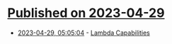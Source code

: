# [Published on 2023-04-29](index.md)

* [2023-04-29, 05:05:04](https://lobste.rs/s/uyj3vj/lambda_capabilities) - [Lambda Capabilities](https://roscidus.com/blog/blog/2023/04/26/lambda-capabilities/)
